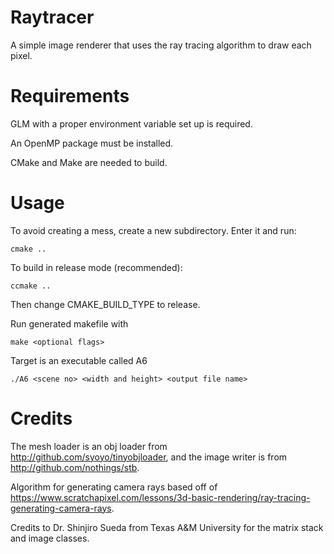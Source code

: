 # Raytracer
A simple image renderer that uses the ray tracing algorithm to draw each pixel.

# Requirements
GLM with a proper environment variable set up is required.

An OpenMP package must be installed.

CMake and Make are needed to build.

# Usage
To avoid creating a mess, create a new subdirectory. Enter it and run:
```
cmake ..
```

To build in release mode (recommended):
```
ccmake ..
```
Then change CMAKE_BUILD_TYPE to release.

Run generated makefile with
```
make <optional flags>
```

Target is an executable called A6
```
./A6 <scene no> <width and height> <output file name>
```

# Credits
The mesh loader is an obj loader from http://github.com/syoyo/tinyobjloader, and the image writer is from http://github.com/nothings/stb.

Algorithm for generating camera rays based off of https://www.scratchapixel.com/lessons/3d-basic-rendering/ray-tracing-generating-camera-rays.

Credits to Dr. Shinjiro Sueda from Texas A&M University for the matrix stack and image classes.
